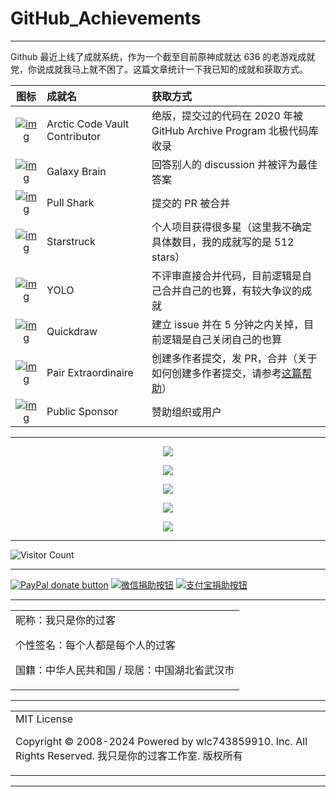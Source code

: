 # GitHub_Achievements

---

Github 最近上线了成就系统，作为一个截至目前原神成就达 636 的老游戏成就党，你说成就我马上就不困了。这篇文章统计一下我已知的成就和获取方式。

|                             图标                             | 成就名                        | 获取方式                                                     |
| :----------------------------------------------------------: | :---------------------------- | :----------------------------------------------------------- |
| [![img](https://github.githubassets.com/images/modules/profile/achievements/arctic-code-vault-contributor-default.png)](https://github.githubassets.com/images/modules/profile/achievements/arctic-code-vault-contributor-default.png) | Arctic Code Vault Contributor | 绝版，提交过的代码在 2020 年被 GitHub Archive Program 北极代码库收录 |
| [![img](https://github.githubassets.com/images/modules/profile/achievements/galaxy-brain-default.png)](https://github.githubassets.com/images/modules/profile/achievements/galaxy-brain-default.png) | Galaxy Brain                  | 回答别人的 discussion 并被评为最佳答案                       |
| [![img](https://github.githubassets.com/images/modules/profile/achievements/pull-shark-default.png)](https://github.githubassets.com/images/modules/profile/achievements/pull-shark-default.png) | Pull Shark                    | 提交的 PR 被合并                                             |
| [![img](https://github.githubassets.com/images/modules/profile/achievements/starstruck-default.png)](https://github.githubassets.com/images/modules/profile/achievements/starstruck-default.png) | Starstruck                    | 个人项目获得很多星（这里我不确定具体数目，我的成就写的是 512 stars） |
| [![img](https://github.githubassets.com/images/modules/profile/achievements/yolo-default.png)](https://github.githubassets.com/images/modules/profile/achievements/yolo-default.png) | YOLO                          | 不评审直接合并代码，目前逻辑是自己合并自己的也算，有较大争议的成就 |
| [![img](https://github.githubassets.com/images/modules/profile/achievements/quickdraw-default.png)](https://github.githubassets.com/images/modules/profile/achievements/quickdraw-default.png) | Quickdraw                     | 建立 issue 并在 5 分钟之内关掉，目前逻辑是自己关闭自己的也算 |
| [![img](https://github.githubassets.com/images/modules/profile/achievements/pair-extraordinaire-default.png)](https://github.githubassets.com/images/modules/profile/achievements/pair-extraordinaire-default.png) | Pair Extraordinaire           | 创建多作者提交，发 PR，合并（关于如何创建多作者提交，请参考[这篇帮助](https://docs.github.com/cn/pull-requests/committing-changes-to-your-project/creating-and-editing-commits/creating-a-commit-with-multiple-authors)） |
| [![img](https://github.githubassets.com/images/modules/profile/achievements/public-sponsor-default.png)](https://github.githubassets.com/images/modules/profile/achievements/public-sponsor-default.png) | Public Sponsor                | 赞助组织或用户                                               |

---

<p align="center">
  <img src="https://cdn.jsdelivr.net/gh/wlc743859910/GitHub_Achievements/img/1.webp">
</p>

<p align="center">
  <img src="https://cdn.jsdelivr.net/gh/wlc743859910/GitHub_Achievements/img/2.webp">
</p>

<p align="center">
  <img src="https://cdn.jsdelivr.net/gh/wlc743859910/GitHub_Achievements/img/3.webp">
</p>

<p align="center">
  <img src="https://cdn.jsdelivr.net/gh/wlc743859910/GitHub_Achievements/img/4.webp">
</p>

<p align="center">
  <img src="https://cdn.jsdelivr.net/gh/wlc743859910/GitHub_Achievements/img/5.webp">
</p>

---

![Visitor Count](https://profile-counter.glitch.me/{GitHub_Achievements}/count.svg)

---

[![PayPal donate button](https://img.shields.io/badge/PayPal-donate-green.svg)](https://paypal.me/)  [![微信捐助按钮](https://img.shields.io/badge/%E5%BE%AE%E4%BF%A1-%E5%90%91TA%E6%8D%90%E5%8A%A9-green.svg)](图片链接) [![支付宝捐助按钮](https://img.shields.io/badge/%E6%94%AF%E4%BB%98%E5%AE%9D-%E5%90%91TA%E6%8D%90%E5%8A%A9-green.svg)](图片链接)

---

<table>
    <tr>
        <td >
昵称：我只是你的过客

个性签名：每个人都是每个人的过客

国籍：中华人民共和国 / 现居：中国湖北省武汉市
        </center>
        </td>
    </tr>
</table>

---

<table>
    <tr>
        <td >
MIT License

Copyright © 2008-2024 Powered by wlc743859910. Inc. All Rights Reserved. 我只是你的过客工作室. 版权所有
        </center>
        </td>
    </tr>
</table>

---
